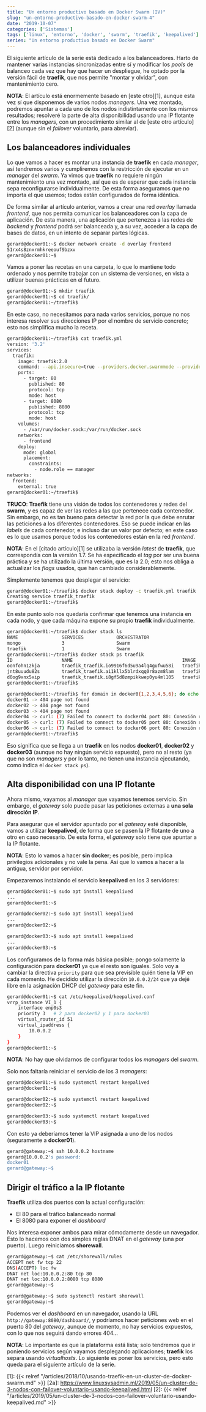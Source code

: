 ```yaml
---
title: "Un entorno productivo basado en Docker Swarm (IV)"
slug: "un-entorno-productivo-basado-en-docker-swarm-4"
date: "2019-10-07"
categories: ['Sistemas']
tags: ['linux', 'entorno', 'docker', 'swarm', 'traefik', 'keepalived']
series: "Un entorno productivo basado en Docker Swarm"
---
```


El siguiente artículo de la serie está dedicado a los balanceadores. Harto de mantener
varias instancias sincronizadas entre sí y modificar los *pools* de balanceo cada vez
que hay que hacer un despliegue, he optado por la versión fácil de **traefik**, que
nos permite "montar y olvidar", con mantenimiento cero.<!--more-->

**NOTA**: El artículo está enormemente basado en [este otro][1], aunque esta vez sí
que disponemos de varios nodos *managers*. Una vez montado, podremos apuntar a cada
uno de los nodos indistintamente con los mismos resultados; resolveré la parte de alta
disponibilidad usando una IP flotante entre los *managers*, con un procedimiento similar
al de [este otro artículo][2] (aunque sin el *failover* voluntario, para abreviar).

## Los balanceadores individuales

Lo que vamos a hacer es montar una instancia de **traefik** en cada *manager*, así
tendremos varios y cumpliremos con la restricción de ejecutar en un *manager* del *swarm*.
Ya vimos que **traefik** no requiere ningún mantenimiento una vez montado, así que es de
esperar que cada instancia sepa reconfigurarse individualmente. De esta forma aseguramos
que no importa el que usemos; todos están configurados de forma idéntica.

De forma similar al artículo anterior, vamos a crear una red *overlay* llamada *frontend*,
que nos permita comunicar los balanceadores con la capa de aplicación. De esta manera,
una aplicación que pertenezca a las redes de *backend* y *frontend* podrá ser balanceada
y, a su vez, acceder a la capa de bases de datos, en un intento de separar partes lógicas.

```bash
gerard@docker01:~$ docker network create -d overlay frontend
51rx4s8znxrmhkreeouf9bzxv
gerard@docker01:~$ 
```

Vamos a poner las recetas en una carpeta, lo que lo mantiene todo ordenado y nos permite
trabajar con un sistema de versiones, en vista a utilizar buenas prácticas en el futuro.

```bash
gerard@docker01:~$ mkdir traefik
gerard@docker01:~$ cd traefik/
gerard@docker01:~/traefik$ 
```

En este caso, no necesitamos para nada varios servicios, porque no nos interesa resolver
sus direcciones IP por el nombre de servicio concreto; esto nos simplifica mucho la receta.

```bash
gerard@docker01:~/traefik$ cat traefik.yml 
version: '3.2'
services:
  traefik:
    image: traefik:2.0
    command: --api.insecure=true --providers.docker.swarmmode --providers.docker.exposedbydefault=false --providers.docker.network=frontend
    ports:
      - target: 80
        published: 80
        protocol: tcp
        mode: host
      - target: 8080
        published: 8080
        protocol: tcp
        mode: host
    volumes:
      - /var/run/docker.sock:/var/run/docker.sock
    networks:
      - frontend
    deploy:
      mode: global
      placement:
        constraints:
          - node.role == manager
networks:
  frontend:
    external: true
gerard@docker01:~/traefik$ 
```

**TRUCO**: **Traefik** tiene una visión de todos los contenedores y redes del **swarm**,
y es capaz de ver las redes a las que pertenece cada contenedor. Sin embargo, no es tan
bueno para detectar la red por la que debe enrutar las peticiones a los diferentes contenedores.
Eso se puede indicar en las *labels* de cada contenedor, e incluso dar un valor por defecto;
en este caso es lo que usamos porque todos los contenedores están en la red *frontend*.

**NOTA**: En el [citado artículo][1] se utilizaba la versión *latest* de **traefik**,
que correspondía con la versión 1.7. Se ha especificado el *tag* por ser una buena
práctica y se ha utilizado la última versión, que es la 2.0; esto nos obliga a
actualizar los *flags* usados, que han cambiado considerablemente.

Simplemente tenemos que desplegar el servicio:

```bash
gerard@docker01:~/traefik$ docker stack deploy -c traefik.yml traefik
Creating service traefik_traefik
gerard@docker01:~/traefik$ 
```

En este punto solo nos quedaría confirmar que tenemos una instancia en cada nodo,
y que cada máquina expone su propio **traefik** individualmente.

```bash
gerard@docker01:~/traefik$ docker stack ls
NAME                SERVICES            ORCHESTRATOR
mongo               3                   Swarm
traefik             1                   Swarm
gerard@docker01:~/traefik$ docker stack ps traefik
ID                  NAME                                        IMAGE               NODE                DESIRED STATE       CURRENT STATE                ERROR               PORTS
oonfohn1zkja        traefik_traefik.io9916f6d5u9a4lq4gufwu58i   traefik:latest      docker02            Running             Running about a minute ago                       *:8080->8080/tcp,*:80->80/tcp
jnt8uuudu82s        traefik_traefik.ai1kllx5blrdxqq0r8azm8lam   traefik:latest      docker01            Running             Running about a minute ago                       *:8080->8080/tcp,*:80->80/tcp
d0og9xnx5xip        traefik_traefik.i8gf5d8zmpikkwep0yu4ml105   traefik:latest      docker03            Running             Running about a minute ago                       *:80->80/tcp,*:8080->8080/tcp
gerard@docker01:~/traefik$ 
```

```bash
gerard@docker01:~/traefik$ for domain in docker0{1,2,3,4,5,6}; do echo -n "${domain} -> "; curl http://${domain}:80/; done
docker01 -> 404 page not found
docker02 -> 404 page not found
docker03 -> 404 page not found
docker04 -> curl: (7) Failed to connect to docker04 port 80: Conexión rehusada
docker05 -> curl: (7) Failed to connect to docker05 port 80: Conexión rehusada
docker06 -> curl: (7) Failed to connect to docker06 port 80: Conexión rehusada
gerard@docker01:~/traefik$ 
```

Eso significa que se llega a un **traefik** en los nodos **docker01**, **docker02** y
**docker03** (aunque no hay ningún servicio expuesto), pero no al resto (ya que no son
*managers* y por lo tanto, no tienen una instancia ejecutando, como indica el `docker stack ps`).

## Alta disponibilidad con una IP flotante

Ahora mismo, vayamos al *manager* que vayamos tenemos servicio. Sin embargo, el
*gateway* solo puede pasar las peticiones externas a **una sola dirección IP**.

Para asegurar que el servidor apuntado por el *gateway* esté disponible, vamos a
utilizar **keepalived**, de forma que se pasen la IP flotante de uno a otro en
caso necesario. De esta forma, el *gateway* solo tiene que apuntar a la IP flotante.

**NOTA**: Esto lo vamos a hacer **sin docker**; es posible, pero implica privilegios
adicionales y no vale la pena. Así que lo vamos a hacer a la antigua, servidor por servidor.

Empezaremos instalando el servicio **keepalived** en los 3 servidores:

```bash
gerard@docker01:~$ sudo apt install keepalived
...
gerard@docker01:~$ 
```

```bash
gerard@docker02:~$ sudo apt install keepalived
...
gerard@docker02:~$ 
```

```bash
gerard@docker03:~$ sudo apt install keepalived
...
gerard@docker03:~$ 
```

Los configuramos de la forma más básica posible; pongo solamente la configuración para
**docker01** ya que el resto son iguales. Solo voy a cambiar la directiva `priority` para
que sea previsible quién tiene la VIP en cada momento. He decidido utilizar la dirección
`10.0.0.2/24` que ya dejé libre en la asignación DHCP del *gateway* para este fin.

```bash
gerard@docker01:~$ cat /etc/keepalived/keepalived.conf
vrrp_instance VI_1 {
    interface enp0s3
    priority 3   # 2 para docker02 y 1 para docker03
    virtual_router_id 51
    virtual_ipaddress {
        10.0.0.2
    }
}
gerard@docker01:~$ 
```

**NOTA**: No hay que olvidarnos de configurar todos los *managers* del *swarm*.

Solo nos faltaría reiniciar el servicio de los 3 *managers*:

```bash
gerard@docker01:~$ sudo systemctl restart keepalived
gerard@docker01:~$ 
```

```bash
gerard@docker02:~$ sudo systemctl restart keepalived
gerard@docker02:~$ 
```

```bash
gerard@docker03:~$ sudo systemctl restart keepalived
gerard@docker03:~$ 
```

Con esto ya deberíamos tener la VIP asignada a uno de los nodos (seguramente a **docker01**).

```bash
gerard@gateway:~$ ssh 10.0.0.2 hostname
gerard@10.0.0.2's password: 
docker01
gerard@gateway:~$ 
```

## Dirigir el tráfico a la IP flotante

**Traefik** utiliza dos puertos con la actual configuración:

* El 80 para el tráfico balanceado normal
* El 8080 para exponer el *dashboard*

Nos interesa exponer ambos para mirar cómodamente desde un navegador. Esto lo hacemos con
dos simples reglas DNAT en el *gateway* (una por puerto). Luego reiniciamos **shorewall**.

```bash
gerard@gateway:~$ cat /etc/shorewall/rules 
ACCEPT net fw tcp 22
DNS(ACCEPT) loc fw
DNAT net loc:10.0.0.2:80 tcp 80
DNAT net loc:10.0.0.2:8080 tcp 8080
gerard@gateway:~$ 
```

```bash
gerard@gateway:~$ sudo systemctl restart shorewall
gerard@gateway:~$ 
```

Podemos ver el *dashboard* en un navegador, usando la URL `http://gateway:8080/dashboard/`,
y podríamos hacer peticiones web en el puerto 80 del *gateway*, aunque de momento, no
hay servicios expuestos, con lo que nos seguirá dando errores 404...

**NOTA**: Lo importante es que la plataforma está lista; solo tendremos que ir poniendo servicios
según vayamos desplegando aplicaciones; **traefik** los separa usando *virtualhosts*.
Lo siguiente es poner los servicios, pero esto queda para el siguiente artículo de la serie.

[1a]: https://www.linuxsysadmin.ml/2018/10/usando-traefik-en-un-cluster-de-docker-swarm.html
[1]: {{< relref "/articles/2018/10/usando-traefik-en-un-cluster-de-docker-swarm.md" >}}
[2a]: https://www.linuxsysadmin.ml/2019/05/un-cluster-de-3-nodos-con-failover-voluntario-usando-keepalived.html
[2]: {{< relref "/articles/2019/05/un-cluster-de-3-nodos-con-failover-voluntario-usando-keepalived.md" >}}
